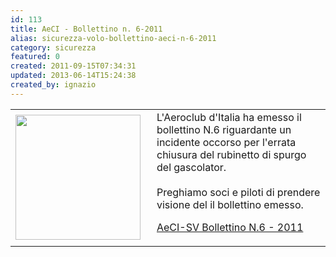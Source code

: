 ```yaml
---
id: 113
title: AeCI - Bollettino n. 6-2011
alias: sicurezza-volo-bollettino-aeci-n-6-2011
category: sicurezza
featured: 0
created: 2011-09-15T07:34:31
updated: 2013-06-14T15:24:38
created_by: ignazio
---
```

<table border="0">
 <tbody>
  <tr>
   <td>
    <img border="0" src="images/stories/aeci-logo.jpg" style="float: left; padding-right: 10px;" width="200"/>
   </td>
   <td>
    L'Aeroclub d'Italia ha emesso il bollettino N.6 riguardante un incidente occorso per l'errata chiusura del rubinetto di spurgo del gascolator.
    <br/>
    <br/>
    Preghiamo soci e piloti di prendere visione del il bollettino emesso.
    <p>
     <a href="dmdocuments/BollettinoSV201106.pdf">
      AeCI-SV Bollettino N.6 - 2011
     </a>
    </p>
   </td>
  </tr>
 </tbody>
</table>
